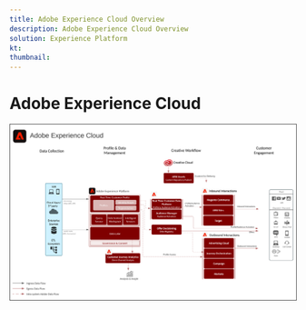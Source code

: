 ```yaml
---
title: Adobe Experience Cloud Overview
description: Adobe Experience Cloud Overview
solution: Experience Platform
kt: 
thumbnail: 
---
```


# Adobe Experience Cloud

<img src="assets/AEC.svg" alt="Experience Cloud" style="border:1px solid #4a4a4a"/>